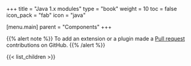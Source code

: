 +++
title = "Java 1.x modules"
type = "book"
weight = 10
toc = false
icon_pack = "fab"
icon = "java"

[menu.main]
    parent = "Components"
+++

{{% alert note %}} To add an extension or a plugin made a [Pull request](https://github.com/eclipse/keyple-website/pulls) contributions on GitHub. {{% /alert %}} 

{{< list_children >}}